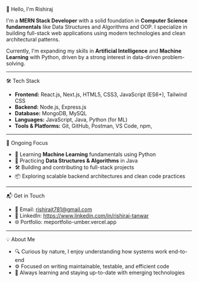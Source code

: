 👋 Hello, I'm Rishiraj

I'm a **MERN Stack Developer** with a solid foundation in **Computer Science fundamentals** like Data Structures and Algorithms and OOP. I specialize in building full-stack web applications using modern technologies and clean architectural patterns.

Currently, I'm expanding my skills in **Artificial Intelligence** and **Machine Learning** with Python, driven by a strong interest in data-driven problem-solving.

---

🛠️ Tech Stack

- **Frontend:** React.js, Next.js, HTML5, CSS3, JavaScript (ES6+), Tailwind CSS  
- **Backend:** Node.js, Express.js  
- **Database:** MongoDB, MySQL  
- **Languages:** JavaScript, Java, Python (for ML)  
- **Tools & Platforms:** Git, GitHub, Postman, VS Code, npm,

---

🚀 Ongoing Focus

- 🤖 Learning **Machine Learning** fundamentals using Python  
- 🧩 Practicing **Data Structures & Algorithms** in Java  
- 🛠️ Building and contributing to full-stack projects  
- 📦 Exploring scalable backend architectures and clean code practices

---

📬 Get in Touch

- 📧 Email: rishirajt781@gmail.com 
- 💼 LinkedIn: https://www.linkedin.com/in/rishiraj-tanwar
- 🌐 Portfolio: meportfolio-umber.vercel.app

---

💡 About Me

- 🔍 Curious by nature, I enjoy understanding how systems work end-to-end  
- ⚙️ Focused on writing maintainable, testable, and efficient code  
- 🌱 Always learning and staying up-to-date with emerging technologies  

<!--
**xyz/xyz** is a ✨ special ✨ repository because its `README.md` appears on your GitHub profile.
-->

<!--
**R123456-123/R123456-123** is a ✨ _special_ ✨ repository because its `README.md` (this file) appears on your GitHub profile.

Here are some ideas to get you started:

- 🔭 I’m currently working on ...
- 🌱 I’m currently learning ...
- 👯 I’m looking to collaborate on ...
- 🤔 I’m looking for help with ...
- 💬 Ask me about ...
- 📫 How to reach me: ...
- 😄 Pronouns: ...
- ⚡ Fun fact: ...
-->
